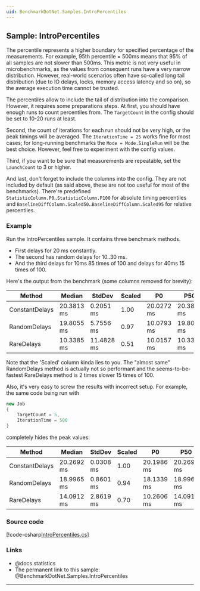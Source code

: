 ```yaml
---
uid: BenchmarkDotNet.Samples.IntroPercentiles
---
```


## Sample: IntroPercentiles

The percentile represents a higher boundary for specified percentage of the measurements.
For example, 95th percentile = 500ms means that 95% of all samples are not slower than 500ms.
This metric is not very useful in microbenchmarks, as the values from consequent runs have a very narrow distribution.
However, real-world scenarios often have so-called long tail distribution
  (due to IO delays, locks, memory access latency and so on), so the average execution time cannot be trusted.

The percentiles allow to include the tail of distribution into the comparison.
However, it requires some preparations steps.
At first, you should have enough runs to count percentiles from.
The `TargetCount` in the config should be set to 10-20 runs at least.  

Second, the count of iterations for each run should not be very high, or the peak timings will be averaged.
The `IterationTime = 25` works fine for most cases;
  for long-running benchmarks the `Mode = Mode.SingleRun` will be the best choice. 
However, feel free to experiment with the config values.

Third, if you want to be sure that measurements are repeatable, set the `LaunchCount` to 3 or higher.

And last, don't forget to include the columns into the config.
They are not included by default (as said above, these are not too useful for most of the benchmarks).
There're predefined `StatisticColumn.P0`..`StatisticColumn.P100` for absolute timing percentiles and
  `BaselineDiffColumn.Scaled50`..`BaselineDiffColumn.Scaled95` 
for relative percentiles.

### Example

Run the IntroPercentiles sample. It contains three benchmark methods.

* First delays for 20 ms constantly.
* The second has random delays for 10..30 ms.
* And the third delays for 10ms 85 times of 100 and delays for 40ms 15 times of 100.

Here's the output from the benchmark (some columns removed for brevity):

|         Method |     Median |     StdDev | Scaled |         P0 |        P50 |        P80 |        P85 |        P95 |       P100 | ScaledP50 | ScaledP85 | ScaledP95
|--------------- |----------- |----------- |------- |----------- |----------- |----------- |----------- |----------- |----------- |---------- |---------- |----------
| ConstantDelays | 20.3813 ms |  0.2051 ms |   1.00 | 20.0272 ms | 20.3813 ms | 20.4895 ms | 20.4954 ms | 20.5869 ms | 21.1471 ms |      1.00 |      1.00 |      1.00
|   RandomDelays | 19.8055 ms |  5.7556 ms |   0.97 | 10.0793 ms | 19.8055 ms | 25.4173 ms | 26.5187 ms | 29.0313 ms | 29.4550 ms |      0.97 |      1.29 |      1.41
|     RareDelays | 10.3385 ms | 11.4828 ms |   0.51 | 10.0157 ms | 10.3385 ms | 10.5211 ms | 40.0560 ms | 40.3992 ms | 40.4674 ms |      0.51 |      1.95 |      1.96


Note that the 'Scaled' column kinda lies to you. 
The "almost same" RandomDelays method is actually not so performant and
  the seems-to-be-fastest RareDelays method is 2 times slower 15 times of 100.

Also, it's very easy to screw the results with incorrect setup. For example, the same code being run with

```cs
new Job
{
	TargetCount = 5,
	IterationTime = 500
}
```

completely hides the peak values:

|         Method |     Median |    StdDev | Scaled |         P0 |        P50 |        P80 |        P85 |        P95 |       P100 | ScaledP50 | ScaledP85 | ScaledP95
|--------------- |----------- |---------- |------- |----------- |----------- |----------- |----------- |----------- |----------- |---------- |---------- |----------
| ConstantDelays | 20.2692 ms | 0.0308 ms |   1.00 | 20.1986 ms | 20.2692 ms | 20.2843 ms | 20.2968 ms | 20.3097 ms | 20.3122 ms |      1.00 |      1.00 |      1.00
|   RandomDelays | 18.9965 ms | 0.8601 ms |   0.94 | 18.1339 ms | 18.9965 ms | 19.8126 ms | 19.8278 ms | 20.4485 ms | 20.9466 ms |      0.94 |      0.98 |      1.01
|     RareDelays | 14.0912 ms | 2.8619 ms |   0.70 | 10.2606 ms | 14.0912 ms | 15.7653 ms | 17.3862 ms | 18.6728 ms | 18.6940 ms |      0.70 |      0.86 |      0.92

### Source code

[!code-csharp[IntroPercentiles.cs](../../../samples/BenchmarkDotNet.Samples/IntroPercentiles.cs)]

### Links

* @docs.statistics
* The permanent link to this sample: @BenchmarkDotNet.Samples.IntroPercentiles

---